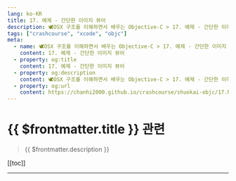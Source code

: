 ```yaml
---
lang: ko-KR
title: 17. 예제 - 간단한 이미지 뷰어
description: 🕊️OSX 구조를 이해하면서 배우는 Objective-C > 17. 예제 - 간단한 이미지 뷰어
tags: ["crashcourse", "xcode", "objc"]
meta:
  - name: 🕊️OSX 구조를 이해하면서 배우는 Objective-C > 17. 예제 - 간단한 이미지 뷰어
    content: 17. 예제 - 간단한 이미지 뷰어
  - property: og:title
    content: 17. 예제 - 간단한 이미지 뷰어
  - property: og:description
    content: 🕊️OSX 구조를 이해하면서 배우는 Objective-C > 17. 예제 - 간단한 이미지 뷰어
  - property: og:url
    content: https://chanhi2000.github.io/crashcourse/shuokai-objc/17.html
---
```


# {{ $frontmatter.title }} 관련

> {{ $frontmatter.description }}

[[toc]]

---

<TagLinks />